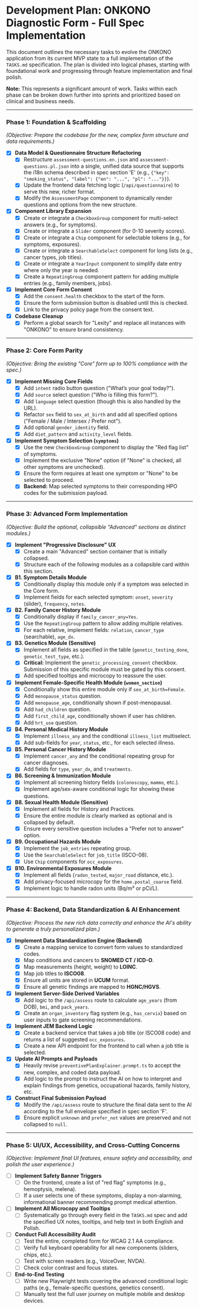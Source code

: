 # Development Plan: ONKONO Diagnostic Form - Full Spec Implementation

This document outlines the necessary tasks to evolve the ONKONO application from its current MVP state to a full implementation of the `TASKS.md` specification. The plan is divided into logical phases, starting with foundational work and progressing through feature implementation and final polish.

**Note:** This represents a significant amount of work. Tasks within each phase can be broken down further into sprints and prioritized based on clinical and business needs.

---

### Phase 1: Foundation & Scaffolding

*(Objective: Prepare the codebase for the new, complex form structure and data requirements.)*

-   [x] **Data Model & Questionnaire Structure Refactoring**
    -   [x] Restructure `assessment-questions.en.json` and `assessment-questions.pl.json` into a single, unified data source that supports the i18n schema described in spec section 'E' (e.g., `{"key": "smoking_status", "label": {"en": "...", "pl": "..."}}`).
    -   [x] Update the frontend data fetching logic (`/api/questionnaire`) to serve this new, richer format.
    -   [x] Modify the `AssessmentPage` component to dynamically render questions and options from the new structure.

-   [x] **Component Library Expansion**
    -   [x] Create or integrate a `CheckboxGroup` component for multi-select answers (e.g., for symptoms).
    -   [x] Create or integrate a `Slider` component (for 0-10 severity scores).
    -   [x] Create or integrate a `Chip` component for selectable tokens (e.g., for symptoms, exposures).
    -   [x] Create or integrate a `SearchableSelect` component for long lists (e.g., cancer types, job titles).
    -   [x] Create or integrate a `YearInput` component to simplify date entry where only the year is needed.
    -   [x] Create a `RepeatingGroup` component pattern for adding multiple entries (e.g., family members, jobs).

-   [x] **Implement Core Form Consent**
    -   [x] Add the `consent.health` checkbox to the start of the form.
    -   [x] Ensure the form submission button is disabled until this is checked.
    -   [x] Link to the privacy policy page from the consent text.

-   [x] **Codebase Cleanup**
    -   [x] Perform a global search for "Lexity" and replace all instances with "ONKONO" to ensure brand consistency.

---

### Phase 2: Core Form Parity

*(Objective: Bring the existing "Core" form up to 100% compliance with the spec.)*

-   [x] **Implement Missing Core Fields**
    -   [x] Add `intent` radio button question ("What’s your goal today?").
    -   [x] Add `source` select question ("Who is filling this form?").
    -   [x] Add `language` select question (though this is also handled by the URL).
    -   [x] Refactor `sex` field to `sex_at_birth` and add all specified options ("Female / Male / Intersex / Prefer not").
    -   [x] Add optional `gender_identity` field.
    -   [x] Add `diet_pattern` and `activity_level` fields.

-   [x] **Implement Symptom Selection (`symptoms`)**
    -   [x] Use the new `CheckboxGroup` component to display the "Red flag list" of symptoms.
    -   [x] Implement the exclusive "None" option (if "None" is checked, all other symptoms are unchecked).
    -   [x] Ensure the form requires at least one symptom or "None" to be selected to proceed.
    -   [x] **Backend:** Map selected symptoms to their corresponding HPO codes for the submission payload.

---

### Phase 3: Advanced Form Implementation

*(Objective: Build the optional, collapsible "Advanced" sections as distinct modules.)*

-   [x] **Implement "Progressive Disclosure" UX**
    -   [x] Create a main "Advanced" section container that is initially collapsed.
    -   [x] Structure each of the following modules as a collapsible card within this section.

-   [x] **B1. Symptom Details Module**
    -   [x] Conditionally display this module only if a symptom was selected in the Core form.
    -   [x] Implement fields for each selected symptom: `onset`, `severity` (slider), `frequency`, `notes`.

-   [x] **B2. Family Cancer History Module**
    -   [x] Conditionally display if `family_cancer_any=Yes`.
    -   [x] Use the `RepeatingGroup` pattern to allow adding multiple relatives.
    -   [x] For each relative, implement fields: `relation`, `cancer_type` (searchable), `age_dx`.

-   [x] **B3. Genetics Module (Sensitive)**
    -   [x] Implement all fields as specified in the table (`genetic_testing_done`, `genetic_test_type`, etc.).
    -   [x] **Critical:** Implement the `genetic_processing_consent` checkbox. Submission of this specific module must be gated by this consent.
    -   [x] Add specified tooltips and microcopy to reassure the user.

-   [x] **Implement Female-Specific Health Module (`women_section`)**
    -   [x] Conditionally show this entire module only if `sex_at_birth=Female`.
    -   [x] Add `menopause_status` question.
    -   [x] Add `menopause_age`, conditionally shown if post-menopausal.
    -   [x] Add `had_children` question.
    -   [x] Add `first_child_age`, conditionally shown if user has children.
    -   [x] Add `hrt_use` question.

-   [x] **B4. Personal Medical History Module**
    -   [x] Implement `illness_any` and the conditional `illness_list` multiselect.
    -   [x] Add sub-fields for `year`, `status`, etc., for each selected illness.

-   [x] **B5. Personal Cancer History Module**
    -   [x] Implement `cancer_any` and the conditional repeating group for cancer diagnoses.
    -   [x] Add fields for `type`, `year_dx`, and `treatments`.

-   [x] **B6. Screening & Immunization Module**
    -   [x] Implement all screening history fields (`colonoscopy`, `mammo`, etc.).
    -   [x] Implement age/sex-aware conditional logic for showing these questions.

-   [x] **B8. Sexual Health Module (Sensitive)**
    -   [x] Implement all fields for History and Practices.
    -   [x] Ensure the entire module is clearly marked as optional and is collapsed by default.
    -   [x] Ensure every sensitive question includes a "Prefer not to answer" option.

-   [x] **B9. Occupational Hazards Module**
    -   [x] Implement the `job_entries` repeating group.
    -   [x] Use the `SearchableSelect` for `job_title` (ISCO-08).
    -   [x] Use `Chip` components for `occ_exposures`.

-   [x] **B10. Environmental Exposures Module**
    -   [x] Implement all fields (`radon_tested`, `major_road` distance, etc.).
    -   [x] Add privacy-focused microcopy for the `home.postal_coarse` field.
    -   [x] Implement logic to handle radon units (Bq/m³ or pCi/L).

---

### Phase 4: Backend, Data Standardization & AI Enhancement

*(Objective: Process the new rich data correctly and enhance the AI's ability to generate a truly personalized plan.)*

-   [x] **Implement Data Standardization Engine (Backend)**
    -   [x] Create a mapping service to convert form values to standardized codes.
    -   [x] Map conditions and cancers to **SNOMED CT / ICD-O**.
    -   [x] Map measurements (height, weight) to **LOINC**.
    -   [x] Map job titles to **ISCO08**.
    -   [x] Ensure all units are stored in **UCUM** format.
    -   [x] Ensure all genetic findings are mapped to **HGNC/HGVS**.

-   [x] **Implement Server-Side Derived Variables**
    -   [x] Add logic to the `/api/assess` route to calculate `age_years` (from DOB), `bmi`, and `pack_years`.
    -   [x] Create an `organ_inventory` flag system (e.g., `has_cervix`) based on user inputs to gate screening recommendations.

-   [x] **Implement JEM Backend Logic**
    -   [x] Create a backend service that takes a job title (or ISCO08 code) and returns a list of suggested `occ_exposures`.
    -   [x] Create a new API endpoint for the frontend to call when a job title is selected.

-   [x] **Update AI Prompts and Payloads**
    -   [x] Heavily revise `preventivePlanExplainer.prompt.ts` to accept the new, complex, and coded data payload.
    -   [x] Add logic to the prompt to instruct the AI on how to interpret and explain findings from genetics, occupational hazards, family history, etc.

-   [x] **Construct Final Submission Payload**
    -   [x] Modify the `/api/assess` route to structure the final data sent to the AI according to the full envelope specified in spec section 'F'.
    -   [x] Ensure explicit `unknown` and `prefer_not` values are preserved and not collapsed to `null`.

---

### Phase 5: UI/UX, Accessibility, and Cross-Cutting Concerns

*(Objective: Implement final UI features, ensure safety and accessibility, and polish the user experience.)*

-   [ ] **Implement Safety Banner Triggers**
    -   [ ] On the frontend, create a list of "red flag" symptoms (e.g., hemoptysis, melena).
    -   [ ] If a user selects one of these symptoms, display a non-alarming, informational banner recommending prompt medical attention.

-   [ ] **Implement All Microcopy and Tooltips**
    -   [ ] Systematically go through every field in the `TASKS.md` spec and add the specified UX notes, tooltips, and help text in both English and Polish.

-   [ ] **Conduct Full Accessibility Audit**
    -   [ ] Test the entire, completed form for WCAG 2.1 AA compliance.
    -   [ ] Verify full keyboard operability for all new components (sliders, chips, etc.).
    -   [ ] Test with screen readers (e.g., VoiceOver, NVDA).
    -   [ ] Check color contrast and focus states.

-   [ ] **End-to-End Testing**
    -   [ ] Write new Playwright tests covering the advanced conditional logic paths (e.g., female-specific questions, genetics consent).
    -   [ ] Manually test the full user journey on multiple mobile and desktop devices.

